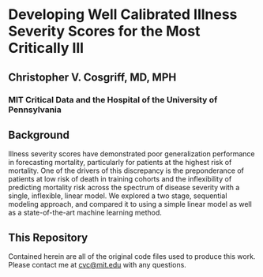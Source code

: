 # Developing Well Calibrated Illness Severity Scores for the Most Critically Ill
## Christopher V. Cosgriff, MD, MPH
### MIT Critical Data and the Hospital of the University of Pennsylvania

## Background
Illness severity scores have demonstrated poor generalization performance in forecasting
mortality, particularly for patients at the highest risk of mortality. One of the drivers of this discrepancy is the
preponderance of patients at low risk of death in training cohorts and the inflexibility of predicting mortality risk across the spectrum of disease severity with a single, inflexible, linear model. We explored a two stage, sequential modeling approach, and compared it to using a simple linear model as well as a state-of-the-art machine learning method.

## This Repository
Contained herein are all of the original code files used to produce this work. Please contact me at cvc@mit.edu with any questions.
